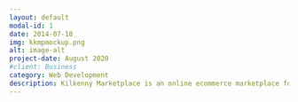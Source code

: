 ```yaml
---
layout: default
modal-id: 1
date: 2014-07-18
img: kkmpmockup.png
alt: image-alt
project-date: August 2020
#client: Business
category: Web Development
description: Kilkenny Marketplace is an online ecommerce marketplace for local businesses in Kilkenny. 
---
```

